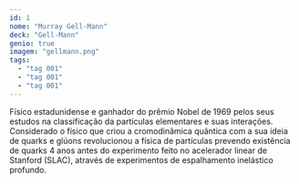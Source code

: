 ```yaml
---
id: 1
nome: "Murray Gell-Mann"
deck: "Gell-Mann"
genio: true
imagem: "gellmann.png"
tags:
  - "tag 001"
  - "tag 001"
  - "tag 001"
---
```


Físico estadunidense e ganhador do prêmio Nobel de 1969 pelos seus estudos na classificação da partículas elementares e suas interações. Considerado o físico que criou a cromodinâmica quântica com a sua ideia de quarks e glúons revolucionou a física de partículas prevendo  existência de quarks 4 anos antes do experimento feito no acelerador linear de Stanford (SLAC), através de experimentos de espalhamento inelástico profundo.
